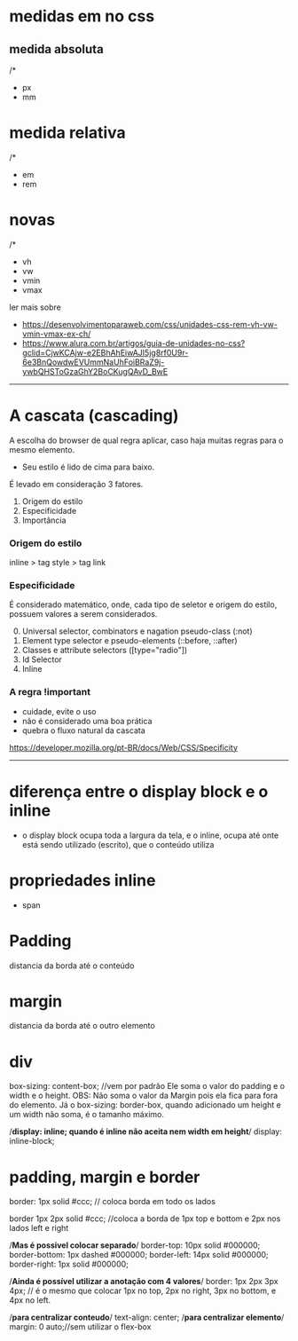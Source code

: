 # medidas em no css
## medida absoluta
/*
* px
* mm

# medida relativa
/*
* em 
* rem 

# novas
/*
* vh 
* vw
* vmin
* vmax


ler mais sobre 
* https://desenvolvimentoparaweb.com/css/unidades-css-rem-vh-vw-vmin-vmax-ex-ch/
* https://www.alura.com.br/artigos/guia-de-unidades-no-css?gclid=CjwKCAjw-e2EBhAhEiwAJI5jg8rf0U9r-6e3BnQowdwEVUmmNaUhFoiBRaZ9j-ywbQHSToGzaGhY2BoCKugQAvD_BwE


*********************************

# A cascata (cascading)
A escolha do browser de qual regra aplicar, caso haja muitas regras para o mesmo elemento.
* Seu estilo é lido de cima para baixo.

É levado em consideração 3 fatores.

1. Origem do estilo
2. Especificidade
3. Importância

### Origem do estilo
inline > tag style > tag link

### Especificidade
É considerado matemático, onde, cada tipo de seletor e origem do estilo, possuem valores a serem considerados.

0. Universal selector, combinators e nagation pseudo-class (:not)
1. Element type selector e pseudo-elements (::before, ::after)
10. Classes e attribute selectors ([type="radio"])
100. Id Selector
1000. Inline

### A regra !important
* cuidade, evite o uso
* não é considerado uma boa prática
* quebra o fluxo natural da cascata

https://developer.mozilla.org/pt-BR/docs/Web/CSS/Specificity


***********************************************
# diferença entre o display block e o inline

* o display block ocupa toda a largura da tela, e o inline, ocupa até onte está sendo utilizado (escrito), que o conteúdo utiliza

# propriedades inline
* span


# Padding 
distancia da borda até o conteúdo

# margin 
distancia da borda até o outro elemento

# div 
box-sizing: content-box; //vem por padrão
Ele soma o valor do padding e o width e o height.
OBS: Não soma o valor da Margin pois ela fica para fora do elemento.
Já o box-sizing: border-box, quando adicionado um height e um width não soma, é o tamanho máximo.

/**display: inline; quando é inline não aceita nem width em height**/
    display: inline-block;
# padding, margin e border 
border: 1px solid #ccc; // coloca borda em todo os lados

border 1px 2px solid #ccc; //coloca a borda de 1px top e bottom e 2px nos lados left e right

/**Mas é possivel colocar separado**/
border-top: 10px solid #000000;
border-bottom: 1px dashed #000000;
border-left: 14px solid #000000;
border-right: 1px solid #000000;

/**Ainda é possível utilizar a anotação com 4 valores**/
border: 1px 2px 3px 4px; // é o mesmo que colocar 1px no top, 2px no right, 3px no bottom, e 4px no left.

/**para centralizar conteudo**/
text-align: center;
/**para centralizar elemento**/
margin: 0 auto;//sem utilizar o flex-box